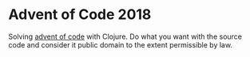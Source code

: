 # Advent of Code 2018

Solving [advent of code](https://adventofcode.com/2018) with Clojure. Do what you want with the source code and consider it public domain to the extent permissible by law.
